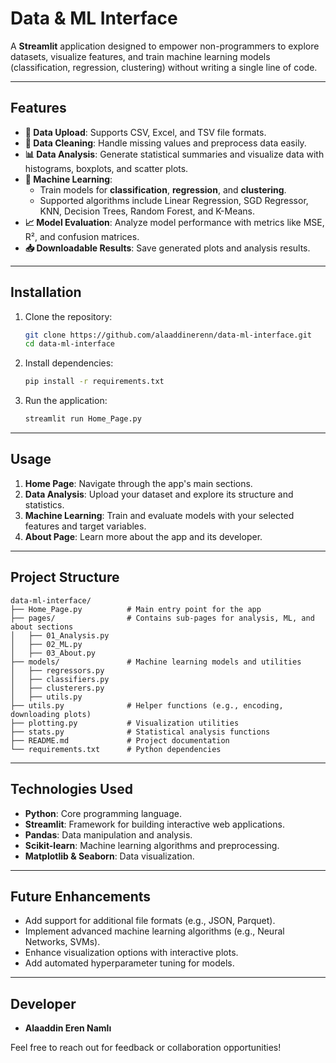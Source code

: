 # Data & ML Interface

A **Streamlit** application designed to empower non-programmers to explore datasets, visualize features, and train machine learning models (classification, regression, clustering) without writing a single line of code.

---

## Features

- **📂 Data Upload**: Supports CSV, Excel, and TSV file formats.
- **🧹 Data Cleaning**: Handle missing values and preprocess data easily.
- **📊 Data Analysis**: Generate statistical summaries and visualize data with histograms, boxplots, and scatter plots.
- **🤖 Machine Learning**:
  - Train models for **classification**, **regression**, and **clustering**.
  - Supported algorithms include Linear Regression, SGD Regressor, KNN, Decision Trees, Random Forest, and K-Means.
- **📈 Model Evaluation**: Analyze model performance with metrics like MSE, R², and confusion matrices.
- **📥 Downloadable Results**: Save generated plots and analysis results.

---

## Installation

1. Clone the repository:
   ```bash
   git clone https://github.com/alaaddinerenn/data-ml-interface.git
   cd data-ml-interface
   ```

2. Install dependencies:
   ```bash
   pip install -r requirements.txt
   ```

3. Run the application:
   ```bash
   streamlit run Home_Page.py
   ```

---

## Usage

1. **Home Page**: Navigate through the app's main sections.
2. **Data Analysis**: Upload your dataset and explore its structure and statistics.
3. **Machine Learning**: Train and evaluate models with your selected features and target variables.
4. **About Page**: Learn more about the app and its developer.

---

## Project Structure

```
data-ml-interface/
├── Home_Page.py          # Main entry point for the app
├── pages/                # Contains sub-pages for analysis, ML, and about sections
│   ├── 01_Analysis.py
│   ├── 02_ML.py
│   ├── 03_About.py
├── models/               # Machine learning models and utilities
│   ├── regressors.py
│   ├── classifiers.py
│   ├── clusterers.py
│   ├── utils.py
├── utils.py              # Helper functions (e.g., encoding, downloading plots)
├── plotting.py           # Visualization utilities
├── stats.py              # Statistical analysis functions
├── README.md             # Project documentation
└── requirements.txt      # Python dependencies
```

---

## Technologies Used

- **Python**: Core programming language.
- **Streamlit**: Framework for building interactive web applications.
- **Pandas**: Data manipulation and analysis.
- **Scikit-learn**: Machine learning algorithms and preprocessing.
- **Matplotlib & Seaborn**: Data visualization.

---

## Future Enhancements

- Add support for additional file formats (e.g., JSON, Parquet).
- Implement advanced machine learning algorithms (e.g., Neural Networks, SVMs).
- Enhance visualization options with interactive plots.
- Add automated hyperparameter tuning for models.

---

## Developer

- **Alaaddin Eren Namlı**

Feel free to reach out for feedback or collaboration opportunities!
